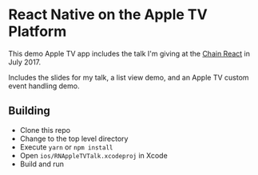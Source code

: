 # React Native on the Apple TV Platform

This demo Apple TV app includes the talk I'm giving at the [Chain React](https://infinite.red/ChainReactConf) in July 2017.

Includes the slides for my talk, a list view demo, and an Apple TV custom event handling demo.

## Building

- Clone this repo
- Change to the top level directory
- Execute `yarn` or `npm install`
- Open `ios/RNAppleTVTalk.xcodeproj` in Xcode
- Build and run

